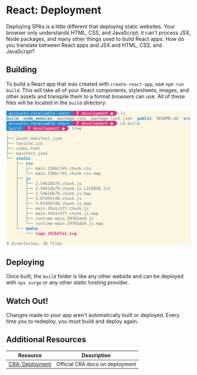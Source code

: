 # React: Deployment

Deploying SPAs is a little different that deploying static websites. Your browser only understands HTML, CSS, and JavaScript; it can't process JSX, Node packages, and many other things used to build React apps. How do you translate between React apps and JSX and HTML, CSS, and JavaScript?

## Building

To build a React app that was created with `create-react-app`, use `npm run build`. This will take all of your React components, stylesheets, images, and other assets and transpile them to a format browsers can use. All of these files will be located in the `build` directory:

![File structure of a CRA build](assets/cra-build.png)

## Deploying

Once built, the `build` folder is like any other website and can be deployed with `npx surge` or any other static hosting provider.

## Watch Out!

Changes made to your app aren't automatically built or deployed. Every time you to redeploy, you must build and deploy again.

## Additional Resources

| Resource | Description |
| --- | --- |
| [CRA: Deployment](https://cra.link/deployment) | Official CRA docs on deployment |
